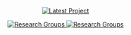 <p align="center">
  <a href="[https://github.com/AlicenJoyHenning/EnsembleKQC](https://alicenjoyhenning.github.io/DamageDetective/)">
    <img src="https://img.shields.io/badge/Latest%20Project-DamageDetective-blue" alt="Latest Project">
  </a>
</p>

<p align="center">
  <a href="https://www.sun.ac.za/english/faculty/healthsciences/Molecular_Biology_Human_Genetics/tbhostgenetics/Pages/Lab_members.aspx">
    <img src="https://img.shields.io/badge/Research%20Group-TB%20Host%20Genetics-darkgreen" alt="Research Groups">
  </a>
  <a href="https://www.sun.ac.za/english/faculty/healthsciences/Molecular_Biology_Human_Genetics/bioinformatics/trainees">
    <img src="https://img.shields.io/badge/Research%20Group-BioInform-darkgreen" alt="Research Groups">
  </a>
</p>

